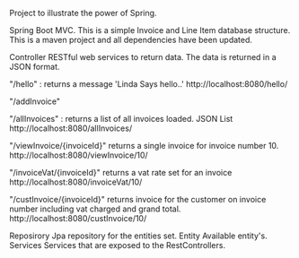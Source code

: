 Project to illustrate the power of Spring.

Spring Boot MVC. This is a simple Invoice and Line Item database structure. This is a maven project and all dependencies have been updated.

Controller RESTful web services to return data. The data is returned in a JSON format.

"/hello" : returns a message 'Linda Says hello..' http://localhost:8080/hello/

"/addInvoice"

"/allInvoices" : returns a list of all invoices loaded. JSON List http://localhost:8080/allInvoices/

"/viewInvoice/{invoiceId}" returns a single invoice for invoice number 10. http://localhost:8080/viewInvoice/10/

"/invoiceVat/{invoiceId}" returns a vat rate set for an invoice http://localhost:8080/invoiceVat/10/

"/custInvoice/{invoiceId}" returns invoice for the customer on invoice number including vat charged and grand total. http://localhost:8080/custInvoice/10/

Reposirory Jpa repository for the entities set.
Entity Available entity's.
Services Services that are exposed to the RestControllers.
